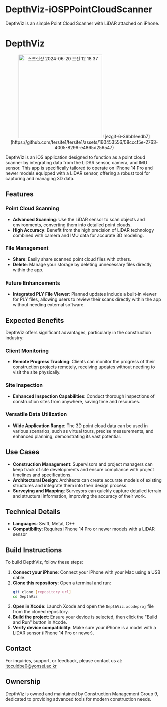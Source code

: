 # DepthViz-iOSPPointCloudScanner
DepthViz is an simple Point Cloud Scanner with LiDAR attached on iPhone.


# DepthViz
<div align="center">
 <img width="267" alt="스크린샷 2024-06-20 오전 12 18 37" src="https://github.com/tersite1/tersite1/assets/160453556/d3ac5bb1-49e8-4713-95c4-81df1a7a278f">
 ![ezgif-6-36bb1eedb7](https://github.com/tersite1/tersite1/assets/160453556/08cccf5e-2763-4005-8299-e4865d256547)
</div>



DepthViz is an iOS application designed to function as a point cloud scanner by integrating data from the LiDAR sensor, camera, and IMU sensor. This app is specifically tailored to operate on iPhone 14 Pro and newer models equipped with a LiDAR sensor, offering a robust tool for capturing and managing 3D data.

## Features

### Point Cloud Scanning
- **Advanced Scanning**: Use the LiDAR sensor to scan objects and environments, converting them into detailed point clouds.
- **High Accuracy**: Benefit from the high precision of LiDAR technology combined with camera and IMU data for accurate 3D modeling.


### File Management
- **Share**: Easily share scanned point cloud files with others.
- **Delete**: Manage your storage by deleting unnecessary files directly within the app.

### Future Enhancements
- **Integrated PLY File Viewer**: Planned updates include a built-in viewer for PLY files, allowing users to review their scans directly within the app without needing external software.

## Expected Benefits

DepthViz offers significant advantages, particularly in the construction industry:

### Client Monitoring
- **Remote Progress Tracking**: Clients can monitor the progress of their construction projects remotely, receiving updates without needing to visit the site physically.
  
### Site Inspection
- **Enhanced Inspection Capabilities**: Conduct thorough inspections of construction sites from anywhere, saving time and resources.
  
### Versatile Data Utilization
- **Wide Application Range**: The 3D point cloud data can be used in various scenarios, such as virtual tours, precise measurements, and enhanced planning, demonstrating its vast potential.

## Use Cases

- **Construction Management**: Supervisors and project managers can keep track of site developments and ensure compliance with project timelines and specifications.
- **Architectural Design**: Architects can create accurate models of existing structures and integrate them into their design process.
- **Surveying and Mapping**: Surveyors can quickly capture detailed terrain and structural information, improving the accuracy of their work.

## Technical Details

- **Languages**: Swift, Metal, C++
- **Compatibility**: Requires iPhone 14 Pro or newer models with a LiDAR sensor

## Build Instructions

To build DepthViz, follow these steps:

1. **Connect your iPhone**: Connect your iPhone with your Mac using a USB cable.
2. **Clone this repository**: Open a terminal and run:
    ```bash
    git clone [repository_url]
    cd DepthViz
    ```
3. **Open in Xcode**: Launch Xcode and open the `DepthViz.xcodeproj` file from the cloned repository.
4. **Build the project**: Ensure your device is selected, then click the "Build and Run" button in Xcode.
5. **Verify device compatibility**: Make sure your iPhone is a model with a LiDAR sensor (iPhone 14 Pro or newer).

## Contact

For inquiries, support, or feedback, please contact us at: itoculdbe0@yonsei.ac.kr

## Ownership

DepthViz is owned and maintained by Construction Management Group 9, dedicated to providing advanced tools for modern construction needs.

